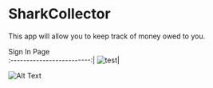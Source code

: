 # SharkCollector
This app will allow you to keep track of money owed to you.


Sign In Page            
:-------------------------:|
![test](https://user-images.githubusercontent.com/23439368/31855607-785e2588-b67c-11e7-83b1-a2ea3f815b35.png)|

![Alt Text](https://media.giphy.com/media/69rOKVYYVEzfHqRJMG/giphy.gif)




